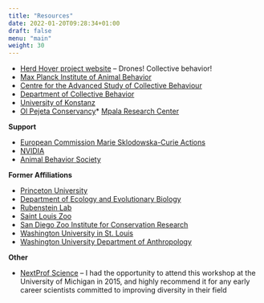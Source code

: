 ```yaml
---
title: "Resources"
date: 2022-01-20T09:28:34+01:00
draft: false
menu: "main"
weight: 30
---
```

*   [Herd Hover project website](http://www.herdhover.com) – Drones! Collective behavior!
*   [Max Planck Institute of Animal Behavior](https://www.ab.mpg.de/)
*   [Centre for the Advanced Study of Collective Behaviour](https://www.exc.uni-konstanz.de/collective-behaviour/)
*   [Department of Collective Behavior](http://collectivebehaviour.com/)
*   [University of Konstanz](https://www.uni-konstanz.de/en/)
*   [Ol Pejeta Conservancy](http://www.princeton.edu "Princeton University")*   [Mpala Research Center](http://www.mpala.org "Mpala")

**Support**

*   [European Commission Marie Sklodowska-Curie Actions](https://ec.europa.eu/research/mariecurieactions/)
*   [NVIDIA](https://developer.nvidia.com/academic_gpu_seeding)
*   [<span style="line-height: 14px;">Animal Behavior Society</span>](http://animalbehaviorsociety.org "ABS")

**Former Affiliations**

*   [Princeton University](http://www.princeton.edu "Princeton University")
*   [Department of Ecology and Evolutionary Biology](http://www.princeton.edu/eeb/ "EEB")
*   [Rubenstein Lab](http://www.princeton.edu/~dir/)
*   [Saint Louis Zoo](http://www.stlzoo.org)  
*   [San Diego Zoo Institute for Conservation Research](https://institute.sandiegozoo.org/)
*   [Washington University in St. Louis](http://www.wustl.edu "Wash U")
*   [Washington University Department of Anthropology](http://anthropology.artsci.wustl.edu)

**Other**

*   [NextProf Science](https://sites.lsa.umich.edu/nextprof-science/) – I had the opportunity to attend this workshop at the University of Michigan in 2015, and highly recommend it for any early career scientists committed to improving diversity in their field
